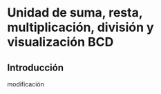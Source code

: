 # Unidad de suma, resta, multiplicación, división y visualización BCD
## Introducción
 
modificación
